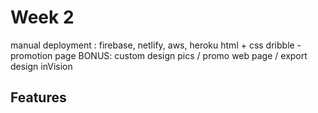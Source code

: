 # Week 2
 
manual deployment : firebase, netlify, aws, heroku
html + css 
dribble - promotion page
BONUS:  custom design pics / promo web page / export design inVision


## Features
